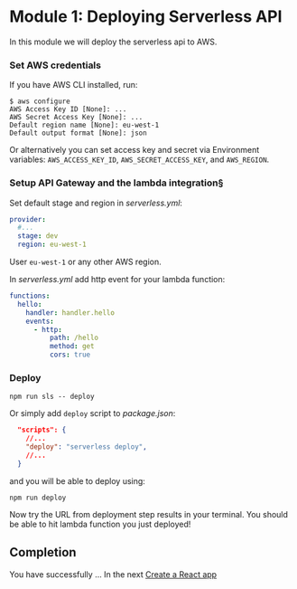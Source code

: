 # Module 1: Deploying Serverless API

In this module we will deploy the serverless api to AWS.

### Set AWS credentials

If you have AWS CLI installed, run:

```
$ aws configure
AWS Access Key ID [None]: ...
AWS Secret Access Key [None]: ...
Default region name [None]: eu-west-1
Default output format [None]: json
```

Or alternatively you can set access key and secret via Environment variables: `AWS_ACCESS_KEY_ID`, `AWS_SECRET_ACCESS_KEY`, and `AWS_REGION`.

### Setup API Gateway and the lambda integration§

Set default stage and region in _serverless.yml_:

```yml
provider:
  #...
  stage: dev
  region: eu-west-1
```
User `eu-west-1` or any other AWS region.

In _serverless.yml_ add http event for your lambda function:

```yml
functions:
  hello:
    handler: handler.hello
    events:
      - http:
          path: /hello
          method: get
          cors: true
```

### Deploy

`npm run sls -- deploy`

Or simply add `deploy` script to _package.json_:

```json
  "scripts": {
    //...
    "deploy": "serverless deploy",
    //...
  }
```

and you will be able to deploy using:

`npm run deploy`

Now try the URL from deployment step results in your terminal. You should be able to hit lambda function you just deployed!

## Completion

You have successfully ... In the next [Create a React app](../2_React)

